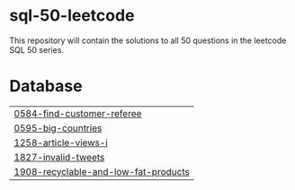 # sql-50-leetcode
This repository will contain the solutions to all 50 questions in the leetcode SQL 50 series.


# Database
|  |
| ------- |
| [0584-find-customer-referee](https://github.com/MarzukaaZaki/sql-50-leetcode/tree/master/0584-find-customer-referee) |
| [0595-big-countries](https://github.com/MarzukaaZaki/sql-50-leetcode/tree/master/0595-big-countries) |
| [1258-article-views-i](https://github.com/MarzukaaZaki/sql-50-leetcode/tree/master/1258-article-views-i) |
| [1827-invalid-tweets](https://github.com/MarzukaaZaki/sql-50-leetcode/tree/master/1827-invalid-tweets) |
| [1908-recyclable-and-low-fat-products](https://github.com/MarzukaaZaki/sql-50-leetcode/tree/master/1908-recyclable-and-low-fat-products) |